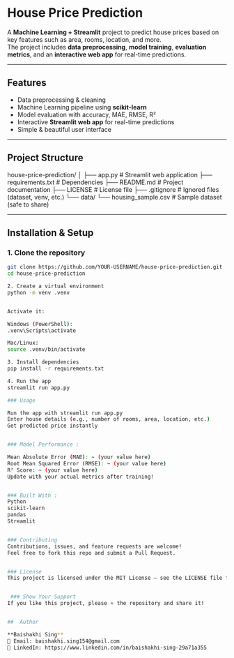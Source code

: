 #  House Price Prediction

A **Machine Learning + Streamlit** project to predict house prices based on key features such as area, rooms, location, and more.  
The project includes **data preprocessing**, **model training**, **evaluation metrics**, and an **interactive web app** for real-time predictions.

---

##  Features
-  Data preprocessing & cleaning  
-  Machine Learning pipeline using **scikit-learn**  
-  Model evaluation with accuracy, MAE, RMSE, R²  
-  Interactive **Streamlit web app** for real-time predictions  
-  Simple & beautiful user interface  

---

##  Project Structure
house-price-prediction/
│
├── app.py # Streamlit web application
├── requirements.txt # Dependencies
├── README.md # Project documentation
├── LICENSE # License file
├── .gitignore # Ignored files (dataset, venv, etc.)
└── data/
└── housing_sample.csv # Sample dataset (safe to share)
 

---

##  Installation & Setup

### 1. Clone the repository
```bash
git clone https://github.com/YOUR-USERNAME/house-price-prediction.git
cd house-price-prediction

2. Create a virtual environment
python -m venv .venv


Activate it:

Windows (PowerShell):
.venv\Scripts\activate

Mac/Linux:
source .venv/bin/activate

3. Install dependencies
pip install -r requirements.txt

4. Run the app
streamlit run app.py

### Usage

Run the app with streamlit run app.py
Enter house details (e.g., number of rooms, area, location, etc.)
Get predicted price instantly 


### Model Performance :

Mean Absolute Error (MAE): ~ (your value here)
Root Mean Squared Error (RMSE): ~ (your value here)
R² Score: ~ (your value here)
Update with your actual metrics after training!


### Built With :
Python 
scikit-learn 
pandas 
Streamlit 


### Contributing
Contributions, issues, and feature requests are welcome!
Feel free to fork this repo and submit a Pull Request.


### License
This project is licensed under the MIT License – see the LICENSE file for details.


 ### Show Your Support
If you like this project, please ⭐ the repository and share it!


##  Author

**Baishakhi Sing**  
📧 Email: baishakhi.sing154@gmail.com
💼 LinkedIn: https://www.linkedin.com/in/baishakhi-sing-29a71a355  
